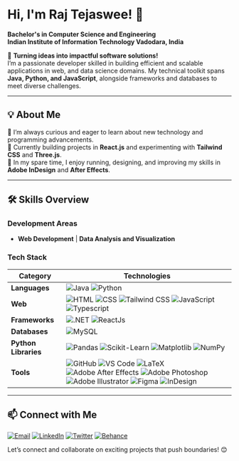 # Hi, I'm Raj Tejaswee! 👋

**Bachelor's in Computer Science and Engineering**  
**Indian Institute of Information Technology Vadodara, India**  

🚀 **Turning ideas into impactful software solutions!**  
I’m a passionate developer skilled in building efficient and scalable applications in web, and data science domains. My technical toolkit spans **Java, Python, and JavaScript**, alongside frameworks and databases to meet diverse challenges.

---

## 💡 About Me
🔹 I’m always curious and eager to learn about new technology and programming advancements.  
🔹 Currently building projects in **React.js** and experimenting with **Tailwind CSS** and **Three.js**.  
🔹 In my spare time, I enjoy running, designing, and improving my skills in **Adobe InDesign** and **After Effects**.

---

## 🛠 Skills Overview

### Development Areas
- **Web Development** | **Data Analysis and Visualization**

### Tech Stack
| Category           | Technologies                                                                 |
| ------------------ | ----------------------------------------------------------------------------- |
| **Languages**      | ![Java](https://img.shields.io/badge/-Java-orange) ![Python](https://img.shields.io/badge/-Python-blue) |
| **Web**            | ![HTML](https://img.shields.io/badge/-HTML-red) ![CSS](https://img.shields.io/badge/-CSS-blue) ![Tailwind CSS](https://img.shields.io/badge/-TailwindCSS-darkgreen) ![JavaScript](https://img.shields.io/badge/-JavaScript-yellow) ![Typescript](https://img.shields.io/badge/-C%23-blue) | ![Redux](https://img.shields.io/badge/-Redux-red) ![Node.js](https://img.shields.io/badge/-Node.js-green)|
| **Frameworks**     | ![.NET](https://img.shields.io/badge/-.NET-purple) ![ReactJs](https://img.shields.io/badge/-ReactJs-blue) |
| **Databases**      | ![MySQL](https://img.shields.io/badge/-MySQL-blue) | [Postgres](https://img.shields.io/badge/-Firebase-red) ![MongoDB](https://img.shields.io/badge/-MongoDB-lightgreen) |
| **Python Libraries** | ![Pandas](https://img.shields.io/badge/-Pandas-blue) ![Scikit-Learn](https://img.shields.io/badge/-Scikit_Learn-orange) ![Matplotlib](https://img.shields.io/badge/-Matplotlib-lightblue) ![NumPy](https://img.shields.io/badge/-NumPy-darkblue) |
| **Tools**          | ![GitHub](https://img.shields.io/badge/-GitHub-lightgrey) ![VS Code](https://img.shields.io/badge/-VS_Code-blue) ![LaTeX](https://img.shields.io/badge/-LaTeX-lightblue) ![Adobe After Effects](https://img.shields.io/badge/-After_Effects-violet) ![Adobe Photoshop](https://img.shields.io/badge/-Photoshop-lightblue) ![Adobe Illustrator](https://img.shields.io/badge/-Illustrator-orange) ![Figma](https://img.shields.io/badge/-Figma-red) ![InDesign](https://img.shields.io/badge/-InDesign-pink) |

---

## 📫 Connect with Me

[![Email](https://img.shields.io/badge/Email-D14836?style=flat-square&logo=gmail&logoColor=white)](mailto:rajtejaswee02@gmail.com)
[![LinkedIn](https://img.shields.io/badge/LinkedIn-0077B5?style=flat-square&logo=linkedin&logoColor=white)](https://www.linkedin.com/in/raj-tejaswee-147603247/)
[![Twitter](https://img.shields.io/badge/Twitter-1DA1F2?style=flat-square&logo=twitter&logoColor=white)](https://x.com/raj_tejaswee)
[![Behance](https://img.shields.io/badge/Behance-1769FF?style=flat-square&logo=behance&logoColor=white)](https://www.behance.net/rajtejaswee)

Let’s connect and collaborate on exciting projects that push boundaries! 😊
